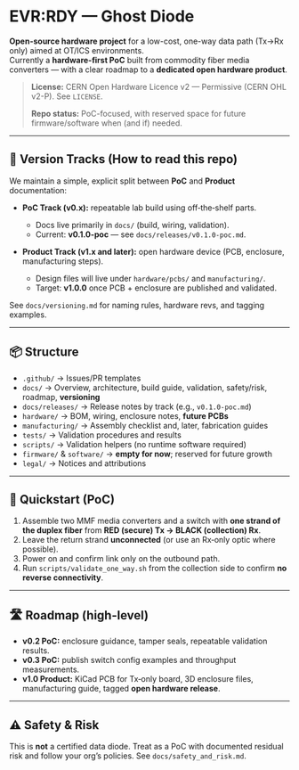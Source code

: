 # EVR:RDY — Ghost Diode

**Open-source hardware project** for a low-cost, one-way data path (Tx→Rx only) aimed at OT/ICS environments.  
Currently a **hardware-first PoC** built from commodity fiber media converters — with a clear roadmap to a **dedicated open hardware product**.

> **License:** CERN Open Hardware Licence v2 — Permissive (CERN OHL v2-P). See `LICENSE`.
>
> **Repo status:** PoC-focused, with reserved space for future firmware/software when (and if) needed.

---

## 🧭 Version Tracks (How to read this repo)
We maintain a simple, explicit split between **PoC** and **Product** documentation:

- **PoC Track (v0.x):** repeatable lab build using off‑the‑shelf parts.  
  - Docs live primarily in `docs/` (build, wiring, validation).  
  - Current: **v0.1.0-poc** — see `docs/releases/v0.1.0-poc.md`.

- **Product Track (v1.x and later):** open hardware device (PCB, enclosure, manufacturing steps).  
  - Design files will live under `hardware/pcbs/` and `manufacturing/`.  
  - Target: **v1.0.0** once PCB + enclosure are published and validated.

See `docs/versioning.md` for naming rules, hardware revs, and tagging examples.

---

## 📦 Structure
- `.github/` → Issues/PR templates
- `docs/` → Overview, architecture, build guide, validation, safety/risk, roadmap, **versioning**
- `docs/releases/` → Release notes by track (e.g., `v0.1.0-poc.md`)
- `hardware/` → BOM, wiring, enclosure notes, **future PCBs**
- `manufacturing/` → Assembly checklist and, later, fabrication guides
- `tests/` → Validation procedures and results
- `scripts/` → Validation helpers (no runtime software required)
- `firmware/` & `software/` → **empty for now**; reserved for future growth
- `legal/` → Notices and attributions

---

## 🚀 Quickstart (PoC)
1. Assemble two MMF media converters and a switch with **one strand of the duplex fiber** from **RED (secure) Tx → BLACK (collection) Rx**.
2. Leave the return strand **unconnected** (or use an Rx‑only optic where possible).
3. Power on and confirm link only on the outbound path.
4. Run `scripts/validate_one_way.sh` from the collection side to confirm **no reverse connectivity**.

---

## 🛣️ Roadmap (high-level)
- **v0.2 PoC:** enclosure guidance, tamper seals, repeatable validation results.  
- **v0.3 PoC:** publish switch config examples and throughput measurements.  
- **v1.0 Product:** KiCad PCB for Tx‑only board, 3D enclosure files, manufacturing guide, tagged **open hardware release**.

---

## ⚠️ Safety & Risk
This is **not** a certified data diode. Treat as a PoC with documented residual risk and follow your org’s policies. See `docs/safety_and_risk.md`.
